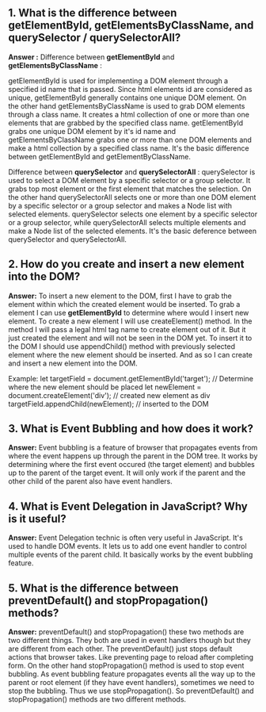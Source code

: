 ## 1. What is the difference between **getElementById, getElementsByClassName, and querySelector / querySelectorAll**?
**Answer :** 
Difference between **getElementById** and **getElementsByClassName** : 

getElementById is used for implementing a DOM element through a specified id name that is passed. Since html elements id are considered as unique, getElementById generally contains one unique DOM element.
On the other hand getElementsByClassName is used to grab DOM elements through a class name. It creates a html collection of one or more than one elements that are grabbed by the specified class name.
getElementById grabs one unique DOM element by it's id name and getElementsByClassName grabs one or more than one DOM elements and make a html collection by a specified class name. It's the basic difference between getElementById and getElementByClassName.

Difference between **querySelector** and **querySelectorAll** : 
querySelector is used to select a DOM element by a specific selector or a group selector. It grabs top most element or the first element that matches the selection.
On the other hand querySelectorAll selects one or more than one DOM element by a specific selector or a group selector and makes a Node list with selected elements.
querySelector selects one element by a specific selector or a group selector, while querySelectorAll selects multiple elements and make a Node list of the selected elements. It's the basic deference between querySelector and querySelectorAll.

## 2. How do you **create and insert a new element into the DOM**?
**Answer:**
To insert a new element to the DOM, first I have to grab the element within which the  created element would be inserted. To grab a element I can use **getElementById** to determine where would I insert new element.
To create a new element I will use createElement() method. In the method I will pass a legal html tag name to create element out of it. But it just created the element and will not be seen in the DOM yet. To insert it to the DOM I should use appendChild() method with previously selected element where the new element should be inserted. And as so I can create and insert a new element into the DOM.

Example:
let targetField = document.getElementById('target'); // Determine where the new element should be placed
let newElement = document.createElement('div'); // created new element as div
targetField.appendChild(newElement); // inserted to the DOM

## 3. What is **Event Bubbling** and how does it work?
**Answer:**
Event bubbling is a feature of browser that propagates events from where the event happens up through the parent in the DOM tree. It works by determining where the first event occured (the target element) and bubbles up to the parent of the target event. It will only work if the parent and the other child of the parent also have event handlers. 

## 4. What is **Event Delegation** in JavaScript? Why is it useful?
**Answer:**
Event Delegation technic is often very useful in JavaScript. It's used to handle DOM events. It lets us to add one event handler to control multiple events of the parent child. It basically works by the event bubbling feature.

## 5. What is the difference between **preventDefault() and stopPropagation()** methods?
**Answer:**
preventDefault() and stopPropagation() these two methods are two different things. They both are used in event handlers though but they are different from each other. The preventDefault() just stops default actions that browser takes. Like preventing page to reload after completing form.
On the other hand stopPropagation() method is used to stop event bubbling. As event bubbling feature propagates events all the way up to the parent or root element (if they have event handlers), sometimes we need to stop the bubbling. Thus we use stopPropagation().
So preventDefault() and stopPropagation() methods are two different methods.